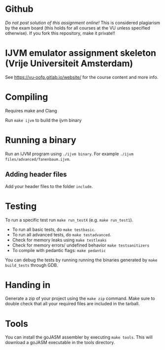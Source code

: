 # Github

*Do not post solution of this assignment online!* This is considered plagiarism
by the exam board (this holds for all courses at the VU unless specified otherwise). If you fork this repository, make it private!!

# IJVM emulator assignment skeleton (Vrije Universiteit Amsterdam)
See https://vu-oofp.gitlab.io/website/ for the course content and more info.

# Compiling
Requires make and Clang

Run `make ijvm` to build the ijvm binary

# Running a binary
Run an IJVM program using `./ijvm binary`. For example `./ijvm files/advanced/Tanenbaum.ijvm`.

## Adding header files
Add your header files to the folder `include`.

# Testing
To run a specific test run `make run_testX` (e.g. `make run_test1`).

* To run all basic tests, do `make testbasic`.
* To run all advanced tests, do `make testadvanced`.
* Check for memory leaks using `make testleaks`
* Check for memory errors/ undefined behavior `make testsanitizers` 
* To compile with pedantic flags: `make pedantic`

You can debug the tests by running running the binaries generated by
`make build_tests` through GDB.

# Handing in
Generate a zip of your project using the `make zip` command.
Make sure to double check that all your required files are included in the tarball.

# Tools
You can install the goJASM assembler by executing `make tools`. This will
download a goJASM executable in the tools directory.





